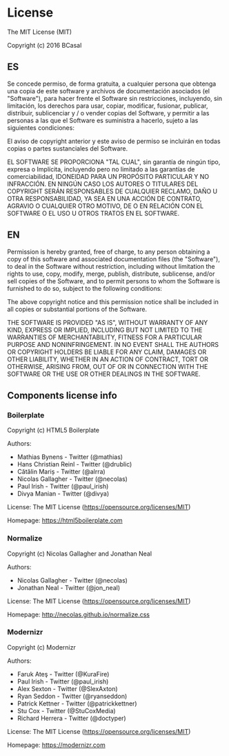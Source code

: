 # License

The MIT License (MIT)

Copyright (c) 2016 BCasal

## ES

Se concede permiso, de forma gratuita, a cualquier persona que obtenga una copia
de este software y archivos de documentación asociados (el "Software"), para hacer frente
el Software sin restricciones, incluyendo, sin limitación, los derechos
para usar, copiar, modificar, fusionar, publicar, distribuir, sublicenciar y / o vender
copias del Software, y permitir a las personas a las que el Software es
suministra a hacerlo, sujeto a las siguientes condiciones:

El aviso de copyright anterior y este aviso de permiso se incluirán en todas
copias o partes sustanciales del Software.

EL SOFTWARE SE PROPORCIONA "TAL CUAL", sin garantía de ningún tipo, expresa o
Implícita, incluyendo pero no limitado a las garantías de comerciabilidad,
IDONEIDAD PARA UN PROPÓSITO PARTICULAR Y NO INFRACCIÓN. EN NINGÚN CASO LOS
AUTORES O TITULARES DEL COPYRIGHT SERÁN RESPONSABLES DE CUALQUIER RECLAMO, DAÑO U OTRA
RESPONSABILIDAD, YA SEA EN UNA ACCIÓN DE CONTRATO, AGRAVIO O CUALQUIER OTRO MOTIVO,
DE O EN RELACIÓN CON EL SOFTWARE O EL USO U OTROS TRATOS EN EL SOFTWARE.

## EN

Permission is hereby granted, free of charge, to any person obtaining a copy
of this software and associated documentation files (the "Software"), to deal
in the Software without restriction, including without limitation the rights
to use, copy, modify, merge, publish, distribute, sublicense, and/or sell
copies of the Software, and to permit persons to whom the Software is
furnished to do so, subject to the following conditions:

The above copyright notice and this permission notice shall be included in all
copies or substantial portions of the Software.

THE SOFTWARE IS PROVIDED "AS IS", WITHOUT WARRANTY OF ANY KIND, EXPRESS OR
IMPLIED, INCLUDING BUT NOT LIMITED TO THE WARRANTIES OF MERCHANTABILITY,
FITNESS FOR A PARTICULAR PURPOSE AND NONINFRINGEMENT. IN NO EVENT SHALL THE
AUTHORS OR COPYRIGHT HOLDERS BE LIABLE FOR ANY CLAIM, DAMAGES OR OTHER
LIABILITY, WHETHER IN AN ACTION OF CONTRACT, TORT OR OTHERWISE, ARISING FROM,
OUT OF OR IN CONNECTION WITH THE SOFTWARE OR THE USE OR OTHER DEALINGS IN THE
SOFTWARE.


## Components license info

### Boilerplate

Copyright (c) HTML5 Boilerplate

Authors:
  - Mathias Bynens        - Twitter   (@mathias)
  - Hans Christian Reinl  - Twitter   (@drublic)
  - Cătălin Mariș         - Twitter   (@alrra)
  - Nicolas Gallagher     - Twitter   (@necolas)
  - Paul Irish            - Twitter   (@paul_irish)
  - Divya Manian          - Twitter   (@divya)

License:  The MIT License (https://opensource.org/licenses/MIT)

Homepage: https://html5boilerplate.com


### Normalize

Copyright (c) Nicolas Gallagher and Jonathan Neal

Authors:
  - Nicolas Gallagher - Twitter   (@necolas)
  - Jonathan Neal     - Twitter   (@jon_neal)

License:  The MIT License (https://opensource.org/licenses/MIT)

Homepage: http://necolas.github.io/normalize.css

### Modernizr

Copyright (c) Modernizr

Authors:
  - Faruk Ateş      - Twitter  (@KuraFire)
  - Paul Irish      - Twitter  (@paul_irish)
  - Alex Sexton     - Twitter  (@SlexAxton)
  - Ryan Seddon     - Twitter  (@ryanseddon)
  - Patrick Kettner - Twitter  (@patrickkettner)
  - Stu Cox         - Twitter  (@StuCoxMedia)
  - Richard Herrera - Twitter  (@doctyper)

License: The MIT License (https://opensource.org/licenses/MIT)

Homepage: https://modernizr.com
